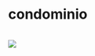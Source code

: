 # condominio
<br>
<img height=”700” src= 'https://github.com/Rodrigues-PauloRicardo/condominio_painel/blob/main/public/CSS/imgCaptura/capturaWeb%26mobile.png'  >
<br>
